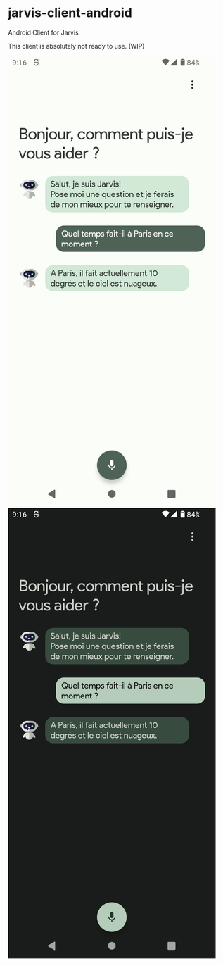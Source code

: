 # jarvis-client-android
Android Client for Jarvis

This client is absolutely not ready to use. (WIP)

![white_theme_demo](.github-images/demo_white.png)
![dark_theme_demo](.github-images/demo_black.png)

